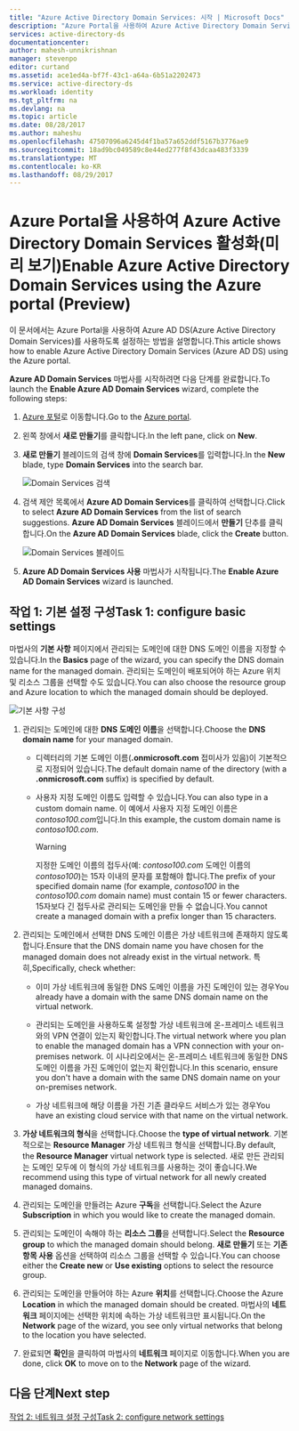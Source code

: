 ```yaml
---
title: "Azure Active Directory Domain Services: 시작 | Microsoft Docs"
description: "Azure Portal을 사용하여 Azure Active Directory Domain Services 활성화(미리 보기)"
services: active-directory-ds
documentationcenter: 
author: mahesh-unnikrishnan
manager: stevenpo
editor: curtand
ms.assetid: ace1ed4a-bf7f-43c1-a64a-6b51a2202473
ms.service: active-directory-ds
ms.workload: identity
ms.tgt_pltfrm: na
ms.devlang: na
ms.topic: article
ms.date: 08/28/2017
ms.author: maheshu
ms.openlocfilehash: 47507096a6245d4f1ba57a652ddf5167b3776ae9
ms.sourcegitcommit: 18ad9bc049589c8e44ed277f8f43dcaa483f3339
ms.translationtype: MT
ms.contentlocale: ko-KR
ms.lasthandoff: 08/29/2017
---
```

# <a name="enable-azure-active-directory-domain-services-using-the-azure-portal-preview"></a><span data-ttu-id="c1561-103">Azure Portal을 사용하여 Azure Active Directory Domain Services 활성화(미리 보기)</span><span class="sxs-lookup"><span data-stu-id="c1561-103">Enable Azure Active Directory Domain Services using the Azure portal (Preview)</span></span>
<span data-ttu-id="c1561-104">이 문서에서는 Azure Portal을 사용하여 Azure AD DS(Azure Active Directory Domain Services)를 사용하도록 설정하는 방법을 설명합니다.</span><span class="sxs-lookup"><span data-stu-id="c1561-104">This article shows how to enable Azure Active Directory Domain Services (Azure AD DS) using the Azure portal.</span></span>


<span data-ttu-id="c1561-105">**Azure AD Domain Services** 마법사를 시작하려면 다음 단계를 완료합니다.</span><span class="sxs-lookup"><span data-stu-id="c1561-105">To launch the **Enable Azure AD Domain Services** wizard, complete the following steps:</span></span>

1. <span data-ttu-id="c1561-106">[Azure 포털](https://portal.azure.com)로 이동합니다.</span><span class="sxs-lookup"><span data-stu-id="c1561-106">Go to the [Azure portal](https://portal.azure.com).</span></span>
2. <span data-ttu-id="c1561-107">왼쪽 창에서 **새로 만들기**를 클릭합니다.</span><span class="sxs-lookup"><span data-stu-id="c1561-107">In the left pane, click on **New**.</span></span>
3. <span data-ttu-id="c1561-108">**새로 만들기** 블레이드의 검색 창에 **Domain Services**를 입력합니다.</span><span class="sxs-lookup"><span data-stu-id="c1561-108">In the **New** blade, type **Domain Services** into the search bar.</span></span>

    ![Domain Services 검색](./media/getting-started/search-domain-services.png)

4. <span data-ttu-id="c1561-110">검색 제안 목록에서 **Azure AD Domain Services**를 클릭하여 선택합니다.</span><span class="sxs-lookup"><span data-stu-id="c1561-110">Click to select **Azure AD Domain Services** from the list of search suggestions.</span></span> <span data-ttu-id="c1561-111">**Azure AD Domain Services** 블레이드에서 **만들기** 단추를 클릭합니다.</span><span class="sxs-lookup"><span data-stu-id="c1561-111">On the **Azure AD Domain Services** blade, click the **Create** button.</span></span>

    ![Domain Services 블레이드](./media/getting-started/domain-services-blade.png)

5. <span data-ttu-id="c1561-113">**Azure AD Domain Services 사용** 마법사가 시작됩니다.</span><span class="sxs-lookup"><span data-stu-id="c1561-113">The **Enable Azure AD Domain Services** wizard is launched.</span></span>


## <a name="task-1-configure-basic-settings"></a><span data-ttu-id="c1561-114">작업 1: 기본 설정 구성</span><span class="sxs-lookup"><span data-stu-id="c1561-114">Task 1: configure basic settings</span></span>
<span data-ttu-id="c1561-115">마법사의 **기본 사항** 페이지에서 관리되는 도메인에 대한 DNS 도메인 이름을 지정할 수 있습니다.</span><span class="sxs-lookup"><span data-stu-id="c1561-115">In the **Basics** page of the wizard, you can specify the DNS domain name for the managed domain.</span></span> <span data-ttu-id="c1561-116">관리되는 도메인이 배포되어야 하는 Azure 위치 및 리소스 그룹을 선택할 수도 있습니다.</span><span class="sxs-lookup"><span data-stu-id="c1561-116">You can also choose the resource group and Azure location to which the managed domain should be deployed.</span></span>

![기본 사항 구성](./media/getting-started/domain-services-blade-basics.png)

1. <span data-ttu-id="c1561-118">관리되는 도메인에 대한 **DNS 도메인 이름**을 선택합니다.</span><span class="sxs-lookup"><span data-stu-id="c1561-118">Choose the **DNS domain name** for your managed domain.</span></span>

   * <span data-ttu-id="c1561-119">디렉터리의 기본 도메인 이름(**.onmicrosoft.com** 접미사가 있음)이 기본적으로 지정되어 있습니다.</span><span class="sxs-lookup"><span data-stu-id="c1561-119">The default domain name of the directory (with a **.onmicrosoft.com** suffix) is specified by default.</span></span>

   * <span data-ttu-id="c1561-120">사용자 지정 도메인 이름도 입력할 수 있습니다.</span><span class="sxs-lookup"><span data-stu-id="c1561-120">You can also type in a custom domain name.</span></span> <span data-ttu-id="c1561-121">이 예에서 사용자 지정 도메인 이름은 *contoso100.com*입니다.</span><span class="sxs-lookup"><span data-stu-id="c1561-121">In this example, the custom domain name is *contoso100.com*.</span></span>

     > [!WARNING]
     > <span data-ttu-id="c1561-122">지정한 도메인 이름의 접두사(예: *contoso100.com* 도메인 이름의 *contoso100*)는 15자 이내의 문자를 포함해야 합니다.</span><span class="sxs-lookup"><span data-stu-id="c1561-122">The prefix of your specified domain name (for example, *contoso100* in the *contoso100.com* domain name) must contain 15 or fewer characters.</span></span> <span data-ttu-id="c1561-123">15자보다 긴 접두사로 관리되는 도메인을 만들 수 없습니다.</span><span class="sxs-lookup"><span data-stu-id="c1561-123">You cannot create a managed domain with a prefix longer than 15 characters.</span></span>
     >
     >

2. <span data-ttu-id="c1561-124">관리되는 도메인에서 선택한 DNS 도메인 이름은 가상 네트워크에 존재하지 않도록 합니다.</span><span class="sxs-lookup"><span data-stu-id="c1561-124">Ensure that the DNS domain name you have chosen for the managed domain does not already exist in the virtual network.</span></span> <span data-ttu-id="c1561-125">특히,</span><span class="sxs-lookup"><span data-stu-id="c1561-125">Specifically, check whether:</span></span>

   * <span data-ttu-id="c1561-126">이미 가상 네트워크에 동일한 DNS 도메인 이름을 가진 도메인이 있는 경우</span><span class="sxs-lookup"><span data-stu-id="c1561-126">You already have a domain with the same DNS domain name on the virtual network.</span></span>

   * <span data-ttu-id="c1561-127">관리되는 도메인을 사용하도록 설정할 가상 네트워크에 온-프레미스 네트워크와의 VPN 연결이 있는지 확인합니다.</span><span class="sxs-lookup"><span data-stu-id="c1561-127">The virtual network where you plan to enable the managed domain has a VPN connection with your on-premises network.</span></span> <span data-ttu-id="c1561-128">이 시나리오에서는 온-프레미스 네트워크에 동일한 DNS 도메인 이름을 가진 도메인이 없는지 확인합니다.</span><span class="sxs-lookup"><span data-stu-id="c1561-128">In this scenario, ensure you don't have a domain with the same DNS domain name on your on-premises network.</span></span>

   * <span data-ttu-id="c1561-129">가상 네트워크에 해당 이름을 가진 기존 클라우드 서비스가 있는 경우</span><span class="sxs-lookup"><span data-stu-id="c1561-129">You have an existing cloud service with that name on the virtual network.</span></span>

3. <span data-ttu-id="c1561-130">**가상 네트워크의 형식**을 선택합니다.</span><span class="sxs-lookup"><span data-stu-id="c1561-130">Choose the **type of virtual network**.</span></span> <span data-ttu-id="c1561-131">기본적으로는 **Resource Manager** 가상 네트워크 형식을 선택합니다.</span><span class="sxs-lookup"><span data-stu-id="c1561-131">By default, the **Resource Manager** virtual network type is selected.</span></span> <span data-ttu-id="c1561-132">새로 만든 관리되는 도메인 모두에 이 형식의 가상 네트워크를 사용하는 것이 좋습니다.</span><span class="sxs-lookup"><span data-stu-id="c1561-132">We recommend using this type of virtual network for all newly created managed domains.</span></span>

4. <span data-ttu-id="c1561-133">관리되는 도메인을 만들려는 Azure **구독**을 선택합니다.</span><span class="sxs-lookup"><span data-stu-id="c1561-133">Select the Azure **Subscription** in which you would like to create the managed domain.</span></span>

5. <span data-ttu-id="c1561-134">관리되는 도메인이 속해야 하는 **리소스 그룹**을 선택합니다.</span><span class="sxs-lookup"><span data-stu-id="c1561-134">Select the **Resource group** to which the managed domain should belong.</span></span> <span data-ttu-id="c1561-135">**새로 만들기** 또는 **기존 항목 사용** 옵션을 선택하여 리소스 그룹을 선택할 수 있습니다.</span><span class="sxs-lookup"><span data-stu-id="c1561-135">You can choose either the **Create new** or **Use existing** options to select the resource group.</span></span>

6. <span data-ttu-id="c1561-136">관리되는 도메인을 만들어야 하는 Azure **위치**를 선택합니다.</span><span class="sxs-lookup"><span data-stu-id="c1561-136">Choose the Azure **Location** in which the managed domain should be created.</span></span> <span data-ttu-id="c1561-137">마법사의 **네트워크** 페이지에는 선택한 위치에 속하는 가상 네트워크만 표시됩니다.</span><span class="sxs-lookup"><span data-stu-id="c1561-137">On the **Network** page of the wizard, you see only virtual networks that belong to the location you have selected.</span></span>

7. <span data-ttu-id="c1561-138">완료되면 **확인**을 클릭하여 마법사의 **네트워크** 페이지로 이동합니다.</span><span class="sxs-lookup"><span data-stu-id="c1561-138">When you are done, click **OK** to move on to the **Network** page of the wizard.</span></span>


## <a name="next-step"></a><span data-ttu-id="c1561-139">다음 단계</span><span class="sxs-lookup"><span data-stu-id="c1561-139">Next step</span></span>
[<span data-ttu-id="c1561-140">작업 2: 네트워크 설정 구성</span><span class="sxs-lookup"><span data-stu-id="c1561-140">Task 2: configure network settings</span></span>](active-directory-ds-getting-started-network.md)
